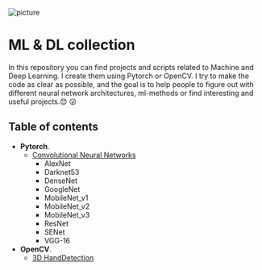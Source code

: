 ![picture](https://user-images.githubusercontent.com/88379173/186395140-e414ae8c-3240-4318-ad90-ad28d86d3ead.png)

# ML & DL collection
In this repository you can find projects and scripts related to Machine and Deep Learning. I create them using Pytorch or OpenCV. I try to make the code as clear as possible, and the goal is to help people to figure out with different neural network architectures, ml-methods or find interesting and useful projects.:blush: :stuck_out_tongue_winking_eye:
## Table of contents
- **Pytorch**.
    - [Convolutional Neural Networks](https://github.com/Chebart/ML-DL-collection/tree/main/Convolutional%20Neural%20Networks)
        - AlexNet
        - Darknet53
        - DenseNet
        - GoogleNet
        - MobileNet_v1
        - MobileNet_v2
        - MobileNet_v3
        - ResNet
        - SENet
        - VGG-16
- **OpenCV**.
    - [3D HandDetection](https://github.com/Chebart/ML-DL-collection/tree/main/3D%20HandDetection)
        

